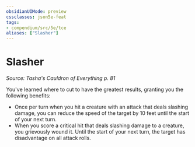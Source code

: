 ```yaml
---
obsidianUIMode: preview
cssclasses: json5e-feat
tags:
- compendium/src/5e/tce
aliases: ["Slasher"]
---
```

# Slasher
*Source: Tasha's Cauldron of Everything p. 81*  

You've learned where to cut to have the greatest results, granting you the following benefits:

- Once per turn when you hit a creature with an attack that deals slashing damage, you can reduce the speed of the target by 10 feet until the start of your next turn.  
- When you score a critical hit that deals slashing damage to a creature, you grievously wound it. Until the start of your next turn, the target has disadvantage on all attack rolls.